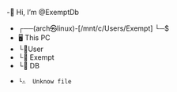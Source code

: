 -👋 Hi, I’m @ExemptDb
- ┌──(arch㉿linux)-[/mnt/c/Users/Exempt] └─$
- 🖥️ This PC
-  └📂User
-  └📂 Exempt
-  └📂 DB
-     └⚠️  Unknow file
